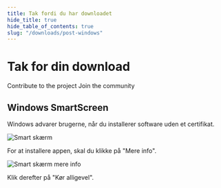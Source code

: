 ```yaml
---
title: Tak fordi du har downloadet
hide_title: true
hide_table_of_contents: true
slug: "/downloads/post-windows"
---
```


<div className="text-center margin-top--xl">

# Tak for din download

<div className="row margin-bottom--lg padding--sm flex-center">
<Link className="button button--outline button--warning button--lg margin--sm" href="/contributing">
  Contribute to the project
</Link>
<Link className="button button--outline button--info button--lg margin--sm" href="https://linwood.dev/matrix">
  Join the community
</Link>

</div>

## Windows SmartScreen


Windows advarer brugerne, når du installerer software uden et certifikat.

![Smart skærm](/img/smart-screen.png)

For at installere appen, skal du klikke på "Mere info".

![Smart skærm mere info](/img/smart-screen-more-info.png)

Klik derefter på "Kør alligevel".

</div>
